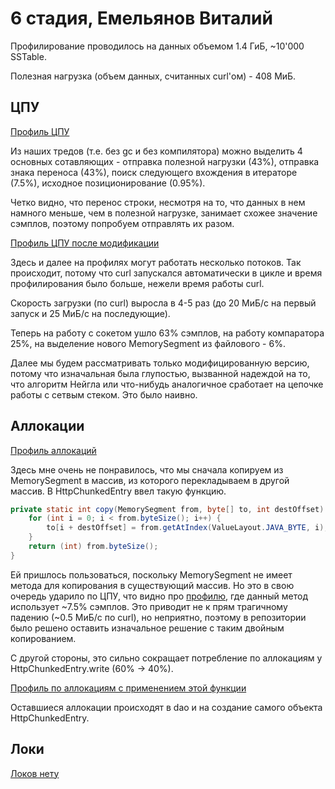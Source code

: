 # 6 стадия, Емельянов Виталий

Профилирование проводилось на 
данных объемом 1.4 ГиБ, ~10'000 SSTable.

Полезная нагрузка (объем данных, считанных curl'ом) - 
408 МиБ.

## ЦПУ

[Профиль ЦПУ](range_cpu.html)

Из наших тредов (т.е. без gc и без компилятора)
можно выделить 4 основных сотавляющих - отправка полезной нагрузки (43%),
отправка знака переноса (43%), поиск следующего вхождения в итераторе (7.5%),
исходное позиционирование (0.95%).

Четко видно, что перенос строки, несмотря на то, что данных в нем намного меньше,
чем в полезной нагрузке, занимает схожее значение сэмплов, поэтому попробуем 
отправлять их разом.

[Профиль ЦПУ после модификации](range_cpu_new.html)

Здесь и далее на профилях могут работать несколько потоков. Так происходит, потому
что curl запускался автоматически в цикле и время профилирования было больше, нежели время работы curl.

Скорость загрузки (по curl) выросла в 4-5 раз (до 20 МиБ/c на первый запуск и 25 МиБ/c на последующие).

Теперь на работу с сокетом ушло 63% сэмплов, на работу компаратора 25%, на выделение нового MemorySegment
из файлового - 6%.

Далее мы будем рассматривать только модифицированную версию, потому что изначальная была глупостью,
вызванной надеждой на то, что алгоритм Нейгла или что-нибудь аналогичное сработает на цепочке работы с сетвым стеком.
Это было наивно.

## Аллокации

[Профиль аллокаций](range_alloc_new.html)

Здесь мне очень не понравилось, что мы сначала копируем из MemorySegment в массив, 
из которого перекладываем в другой массив. В HttpChunkedEntry ввел такую функцию.

```java
private static int copy(MemorySegment from, byte[] to, int destOffset) {
    for (int i = 0; i < from.byteSize(); i++) {
        to[i + destOffset] = from.getAtIndex(ValueLayout.JAVA_BYTE, i);
    }
    return (int) from.byteSize();
}
```

Ей пришлось пользоваться, поскольку MemorySegment не имеет метода для копирования
в существующий массив. Но это в свою очередь ударило по ЦПУ, что видно про [профилю](range_cpu_new_2.html),
где данный метод использует ~7.5% сэмплов. Это приводит не к прям трагичному падению (~0.5 МиБ/с по curl), но неприятно,
поэтому в репозитории было решено оставить изначальное решение с таким двойным копированием.

С другой стороны, это сильно сокращает потребление по аллокациям у HttpChunkedEntry.write (60% -> 40%).

[Профиль по аллокациям с применением этой функции](range_alloc_new_2.html)


Оставшиеся аллокации происходят в dao и на создание самого объекта HttpChunkedEntry.

## Локи

[Локов нету](range_lock_new.html)

